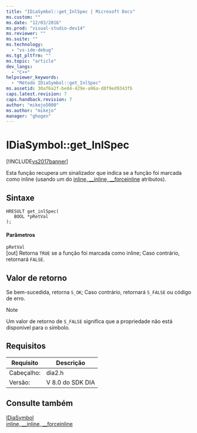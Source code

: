 ```yaml
---
title: "IDiaSymbol::get_InlSpec | Microsoft Docs"
ms.custom: ""
ms.date: "12/03/2016"
ms.prod: "visual-studio-dev14"
ms.reviewer: ""
ms.suite: ""
ms.technology: 
  - "vs-ide-debug"
ms.tgt_pltfrm: ""
ms.topic: "article"
dev_langs: 
  - "C++"
helpviewer_keywords: 
  - "Método IDiaSymbol::get_InlSpec"
ms.assetid: 30af6a2f-be84-429e-a96a-d0f9ed9343fb
caps.latest.revision: 7
caps.handback.revision: 7
author: "mikejo5000"
ms.author: "mikejo"
manager: "ghogen"
---
```

# IDiaSymbol::get_InlSpec
[!INCLUDE[vs2017banner](../../code-quality/includes/vs2017banner.md)]

Esta função recupera um sinalizador que indica se a função foi marcada como inline \(usando um do [inline, \_\_inline, \_\_forceinline](../../misc/inline-inline-forceinline.md) atributos\).  
  
## Sintaxe  
  
```cpp#  
HRESULT get_inlSpec(  
   BOOL *pRetVal  
);  
```  
  
#### Parâmetros  
 `pRetVal`  
 \[out\] Retorna `TRUE` se a função foi marcada como inline; Caso contrário, retornará `FALSE`.  
  
## Valor de retorno  
 Se bem\-sucedida, retorna `S_OK`; Caso contrário, retornará `S_FALSE` ou código de erro.  
  
> [!NOTE]
>  Um valor de retorno de `S_FALSE` significa que a propriedade não está disponível para o símbolo.  
  
## Requisitos  
  
|Requisito|Descrição|  
|---------------|---------------|  
|Cabeçalho:|dia2.h|  
|Versão:|V 8.0 do SDK DIA|  
  
## Consulte também  
 [IDiaSymbol](../../debugger/debug-interface-access/idiasymbol.md)   
 [inline, \_\_inline, \_\_forceinline](../../misc/inline-inline-forceinline.md)